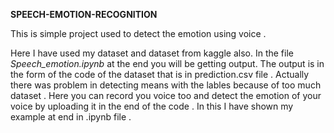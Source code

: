 **SPEECH-EMOTION-RECOGNITION**

This is simple project used to detect the emotion using voice .

Here I have used my dataset and dataset from kaggle also. 
In the file *Speech_emotion.ipynb* at the end you will be getting output. The output is in the form of the code of the dataset that is in prediction.csv file . Actually there was problem in detecting means with the lables because of too much dataset . 
Here you can record you voice too and detect the emotion of your voice by uploading it in the end of the code . In this I have shown my example at end in .ipynb file . 

